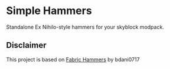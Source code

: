 # Simple Hammers
Standalone Ex Nihilo-style hammers for your skyblock modpack.

## Disclaimer
This project is based on [Fabric Hammers](https://github.com/bdani0717/fabric-hammers-1.20/tree/master) by bdani0717
